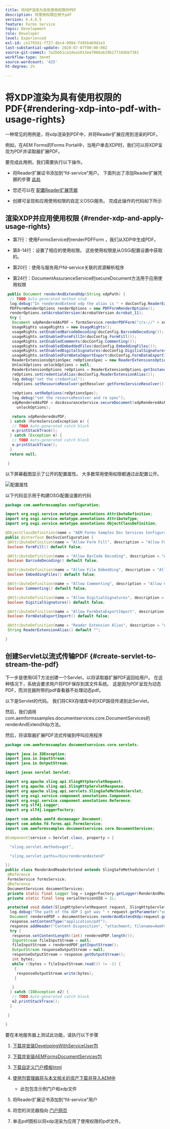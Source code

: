 ```yaml
---
title: 将XDP渲染为具有使用权限的PDF
description: 将使用权限应用于pdf
version: 6.4,6.5
feature: Forms Service
topic: Development
role: Developer
level: Experienced
exl-id: ce1793d1-f727-4bc4-9994-f495b469d1e3
last-substantial-update: 2020-07-07T00:00:00Z
source-git-commit: 7a2bb61ca1dea1013eef088a629b17718dbbf381
workflow-type: tm+mt
source-wordcount: '425'
ht-degree: 2%

---
```


# 将XDP渲染为具有使用权限的PDF{#rendering-xdp-into-pdf-with-usage-rights}

一种常见的用例是，将xdp渲染到PDF中，并将Reader扩展应用到渲染的PDF。

例如，在AEM Forms的Forms Portal中，当用户单击XDP时，我们可以将XDP呈现为PDF并读取器扩展PDF。


要完成此用例，我们需要执行以下操作。

* 将Reader扩展证书添加到“fd-service”用户。 下面列出了添加Reader扩展凭据的步骤 [此处](https://experienceleague.adobe.com/docs/experience-manager-65/forms/install-aem-forms/osgi-installation/install-configure-document-services.html?lang=zh-Hans)


* 您还可以在 [配置Reader扩展凭据](https://experienceleague.adobe.com/docs/experience-manager-learn/forms/document-services/configuring-reader-extension-osgi.html)


* 创建可呈现和应用使用权限的自定义OSGi服务。 完成此操作的代码如下所示

## 渲染XDP并应用使用权限 {#render-xdp-and-apply-usage-rights}

* 第7行：使用FormsService的renderPDFForm ，我们从XDP中生成PDF。

* 第8-14行：设置了相应的使用权限。 这些使用权限是从OSGi配置设置中获取的。

* 第20行：使用与服务用户fd-service关联的资源解析程序

* 第24行：DocumentAssuranceService的secureDocument方法用于应用使用权限

```java
 public Document renderAndExtendXdp(String xdpPath) {
  // TODO Auto-generated method stub
  log.debug("In renderAndExtend xdp the alias is " + docConfig.ReaderExtensionAlias());
  PDFFormRenderOptions renderOptions = new PDFFormRenderOptions();
  renderOptions.setAcrobatVersion(AcrobatVersion.Acrobat_11);
  try {
   Document xdpRenderedAsPDF = formsService.renderPDFForm("crx://" + xdpPath, null, renderOptions);
   UsageRights usageRights = new UsageRights();
   usageRights.setEnabledBarcodeDecoding(docConfig.BarcodeDecoding());
   usageRights.setEnabledFormFillIn(docConfig.FormFill());
   usageRights.setEnabledComments(docConfig.Commenting());
   usageRights.setEnabledEmbeddedFiles(docConfig.EmbeddingFiles());
   usageRights.setEnabledDigitalSignatures(docConfig.DigitialSignatures());
   usageRights.setEnabledFormDataImportExport(docConfig.FormDataExportImport());
   ReaderExtensionsOptionSpec reOptionsSpec = new ReaderExtensionsOptionSpec(usageRights, "Sample ARES");
   UnlockOptions unlockOptions = null;
   ReaderExtensionOptions reOptions = ReaderExtensionOptions.getInstance();
   reOptions.setCredentialAlias(docConfig.ReaderExtensionAlias());
   log.debug("set the credential");
   reOptions.setResourceResolver(getResolver.getFormsServiceResolver());
   
   reOptions.setReOptions(reOptionsSpec);
   log.debug("set the resourceResolver and re spec");
   xdpRenderedAsPDF = docAssuranceService.secureDocument(xdpRenderedAsPDF, null, null, reOptions,
     unlockOptions);

   return xdpRenderedAsPDF;
  } catch (FormsServiceException e) {
   // TODO Auto-generated catch block
   e.printStackTrace();
  } catch (Exception e) {
   // TODO Auto-generated catch block
   e.printStackTrace();
  }
  return null;

 }
```

以下屏幕截图显示了公开的配置属性。 大多数常用使用权限都通过此配置公开。

![配置属性](assets/configurationproperties.gif)

以下代码显示用于构建OSGi配置设置的代码

```java
package com.aemformssamples.configuration;

import org.osgi.service.metatype.annotations.AttributeDefinition;
import org.osgi.service.metatype.annotations.AttributeType;
import org.osgi.service.metatype.annotations.ObjectClassDefinition;

@ObjectClassDefinition(name = "AEM Forms Samples Doc Services Configuration", description = "AEM Forms Samples Doc Services Configuration")
public @interface DocSvcConfiguration {
 @AttributeDefinition(name = "Allow Form Fill", description = "Allow Form Fill", type = AttributeType.BOOLEAN)
 boolean FormFill() default false;

 @AttributeDefinition(name = "Allow BarCode Decoding", description = "Allow BarCode Decoding", type = AttributeType.BOOLEAN)
 boolean BarcodeDecoding() default false;

 @AttributeDefinition(name = "Allow File Embedding", description = "Allow File Embedding", type = AttributeType.BOOLEAN)
 boolean EmbeddingFiles() default false;

 @AttributeDefinition(name = "Allow Commenting", description = "Allow Commenting", type = AttributeType.BOOLEAN)
 boolean Commenting() default false;

 @AttributeDefinition(name = "Allow DigitialSignatures", description = "Allow File DigitialSignatures", type = AttributeType.BOOLEAN)
 boolean DigitialSignatures() default false;

 @AttributeDefinition(name = "Allow FormDataExportImport", description = "Allow FormDataExportImport", type = AttributeType.BOOLEAN)
 boolean FormDataExportImport() default false;

 @AttributeDefinition(name = "Reader Extension Alias", description = "Alias of your Reader Extension")
 String ReaderExtensionAlias() default "";

}
```

## 创建Servlet以流式传输PDF {#create-servlet-to-stream-the-pdf}

下一步是使用GET方法创建一个Servlet，以将读取器扩展PDF返回给用户。 在这种情况下，系统会要求用户将PDF保存到其文件系统。 这是因为PDF呈现为动态PDF，而浏览器附带的pdf查看器不处理动态pdf。

以下是Servlet的代码。 我们将CRX存储库中的XDP路径传递到此Servlet。

然后，我们调用com.aemformssamples.documentservices.core.DocumentServices的renderAndExtendXdp方法。

然后，将读取器扩展PDF流式传输到呼叫应用程序

```java
package com.aemformssamples.documentservices.core.servlets;

import java.io.IOException;
import java.io.InputStream;
import java.io.OutputStream;

import javax.servlet.Servlet;

import org.apache.sling.api.SlingHttpServletRequest;
import org.apache.sling.api.SlingHttpServletResponse;
import org.apache.sling.api.servlets.SlingSafeMethodsServlet;
import org.osgi.service.component.annotations.Component;
import org.osgi.service.component.annotations.Reference;
import org.slf4j.Logger;
import org.slf4j.LoggerFactory;

import com.adobe.aemfd.docmanager.Document;
import com.adobe.fd.forms.api.FormsService;
import com.aemformssamples.documentservices.core.DocumentServices;

@Component(service = Servlet.class, property = {

  "sling.servlet.methods=get",

  "sling.servlet.paths=/bin/renderandextend"

})
public class RenderAndReaderExtend extends SlingSafeMethodsServlet {
 @Reference
 FormsService formsService;
 @Reference
 DocumentServices documentServices;
 private static final Logger log = LoggerFactory.getLogger(RenderAndReaderExtend.class);
 private static final long serialVersionUID = 1L;

 protected void doGet(SlingHttpServletRequest request, SlingHttpServletResponse response) {
  log.debug("The path of the XDP I got was " + request.getParameter("xdpPath"));
  Document renderedPDF = documentServices.renderAndExtendXdp(request.getParameter("xdpPath"));
  response.setContentType("application/pdf");
  response.addHeader("Content-Disposition", "attachment; filename=AemFormsRocks.pdf");
  try {
   response.setContentLength((int) renderedPDF.length());
   InputStream fileInputStream = null;
   fileInputStream = renderedPDF.getInputStream();
   OutputStream responseOutputStream = null;
   responseOutputStream = response.getOutputStream();
   int bytes;
   while ((bytes = fileInputStream.read()) != -1) {
    {
     responseOutputStream.write(bytes);
    }

   }
  } catch (IOException e2) {
   // TODO Auto-generated catch block
   e2.printStackTrace();
  }

 }

}
```

要在本地服务器上测试此功能，请执行以下步骤
1. [下载并安装DevelopingWithServiceUser包](/help/forms/assets/common-osgi-bundles/DevelopingWithServiceUser.jar)
1. [下载并安装AEMFormsDocumentServices包](/help/forms/assets/common-osgi-bundles/AEMFormsDocumentServices.core-1.0-SNAPSHOT.jar)

1. [下载自定义门户模板html](assets/render-and-extend-template.zip)
1. [使用包管理器将与本文相关的资产下载并导入AEM中](assets/renderandextendxdp.zip)
   * 此包包含示例门户和xdp文件
1. 将Reader扩展证书添加到“fd-service”用户
1. 将您的浏览器指向 [门户网页](http://localhost:4502/content/AemForms/ReaderExtensionsXdp.html)
1. 单击pdf图标以将xdp渲染为应用了使用权限的pdf文件。
